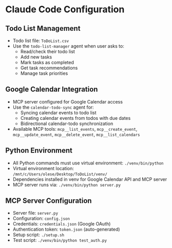 # Claude Code Configuration

## Todo List Management
- Todo list file: `ToDoList.csv`
- Use the `todo-list-manager` agent when user asks to:
  - Read/check their todo list
  - Add new tasks
  - Mark tasks as completed
  - Get task recommendations
  - Manage task priorities

## Google Calendar Integration
- MCP server configured for Google Calendar access
- Use the `calendar-todo-sync` agent for:
  - Syncing calendar events to todo list
  - Creating calendar events from todos with due dates
  - Bidirectional calendar-todo synchronization
- Available MCP tools: `mcp__list_events`, `mcp__create_event`, `mcp__update_event`, `mcp__delete_event`, `mcp__list_calendars`

## Python Environment
- All Python commands must use virtual environment: `./venv/bin/python`
- Virtual environment location: `/mnt/c/Users/olese/Desktop/ToDoList/venv/`
- Dependencies installed in venv for Google Calendar API and MCP server
- MCP server runs via: `./venv/bin/python server.py`

## MCP Server Configuration
- Server file: `server.py`
- Configuration: `config.json`
- Credentials: `credentials.json` (Google OAuth)
- Authentication token: `token.json` (auto-generated)
- Setup script: `./setup.sh`
- Test script: `./venv/bin/python test_auth.py`